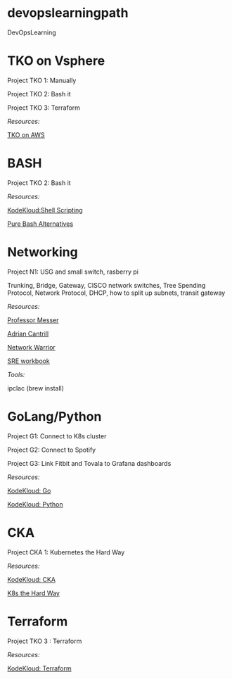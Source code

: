 # devopslearningpath
DevOpsLearning

# TKO on Vsphere
Project TKO 1: Manually

Project TKO 2: Bash it

Project TKO 3: Terraform

_Resources:_

[TKO on AWS](https://github.com/vmware-tanzu-labs/tanzu-validated-solutions/blob/main/src/deployment-guides/tko-aws.md#aws-infra)

# BASH
Project TKO 2: Bash it

_Resources:_

[KodeKloud:Shell Scripting](https://kodekloud.com/courses/shell-scripts-for-beginners/)

[Pure Bash Alternatives](https://github.com/dylanaraps/pure-bash-bible)

# Networking
Project N1: USG and small switch, rasberry pi

Trunking, Bridge, Gateway, CISCO network switches, Tree Spending Protocol, Network Protocol, DHCP, how to split up subnets, transit gateway

_Resources:_

[Professor Messer](https://www.youtube.com/channel/UCkefXKtInZ9PLsoGRtml2FQ)

[Adrian Cantrill](https://learn.cantrill.io/p/aws-associate-bundle)

[Network Warrior](https://www.amazon.com/Network-Warrior-Everything-Need-Wasnt/dp/1449387861)

[SRE workbook](https://sre.google/workbook/table-of-contents/)

_Tools:_

ipclac (brew install)


# GoLang/Python
Project G1: Connect to K8s cluster

Project G2: Connect to Spotify

Project G3: Link Fitbit and Tovala to Grafana dashboards

_Resources:_

[KodeKloud: Go](https://kodekloud.com/courses/golang/)

[KodeKloud: Python](https://kodekloud.com/courses/python-entry-level-programmer-certification/)

# CKA
Project CKA 1: Kubernetes the Hard Way

_Resources:_

[KodeKloud: CKA](https://kodekloud.com/courses/certified-kubernetes-administrator-cka/)

[K8s the Hard Way](https://github.com/kelseyhightower/kubernetes-the-hard-way)

# Terraform
Project TKO 3 : Terraform

_Resources:_

[KodeKloud: Terraform](https://kodekloud.com/courses/terraform-for-beginners/)
